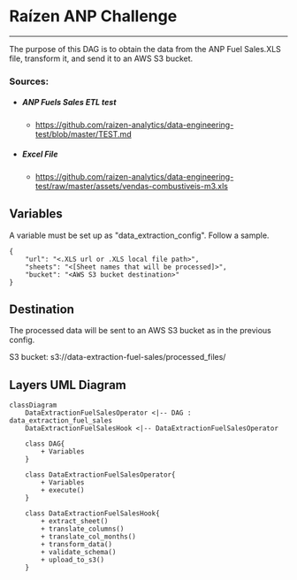 # Raízen ANP Challenge
---

The purpose of this DAG is to obtain the data from the ANP Fuel Sales.XLS file, transform it, and send it to an AWS S3 bucket.

### Sources:

* ##### ANP Fuels Sales ETL test
    * https://github.com/raizen-analytics/data-engineering-test/blob/master/TEST.md

* ##### Excel File
    * https://github.com/raizen-analytics/data-engineering-test/raw/master/assets/vendas-combustiveis-m3.xls

## Variables

A variable must be set up as "data_extraction_config". Follow a sample.

``` jsonc
{
    "url": "<.XLS url or .XLS local file path>",
    "sheets": "<[Sheet names that will be processed]>",
    "bucket": "<AWS S3 bucket destination>"
}

```

## Destination

The processed data will be sent to an AWS S3 bucket as in the previous config.

S3 bucket:
s3://data-extraction-fuel-sales/processed_files/

## Layers UML Diagram

```mermaid
classDiagram
    DataExtractionFuelSalesOperator <|-- DAG : data_extraction_fuel_sales
    DataExtractionFuelSalesHook <|-- DataExtractionFuelSalesOperator

    class DAG{ 
        + Variables
    } 
    
    class DataExtractionFuelSalesOperator{
        + Variables
        + execute()
    }

    class DataExtractionFuelSalesHook{
        + extract_sheet()
        + translate_columns()
        + translate_col_months()
        + transform_data()
        + validate_schema()
        + upload_to_s3()
    }
 ```